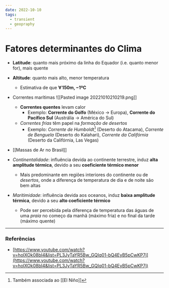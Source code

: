 ```yaml
---
date: 2022-10-10
tags:
  - transient
  - geopraphy
---
```

# Fatores determinantes do Clima
- **Latitude**: quanto mais próximo da linha do Equador (i.e. quanto menor for), mais quente
- **Altitude**: quanto mais alto, menor temperatura
	- Estimativa de que $\mathbf{\forall \, 150m, -1ºC}$

- Correntes marítimas
![[Pasted image 20221010210219.png]]
	- **Correntes quentes** levam calor
		- Exemplo: **Corrente do Golfo** (México -> Europa), **Corrente do Pacífico Sul** (Austrália -> América do Sul)
	- *Correntes frias* têm papel na *formação de desertos*
		- Exemplo: *Corrente de Humboldt*[^1] (Deserto do Atacama), *Corrente de Benguela* (Deserto do Kalahari), *Corrente da Califórnia* (Deserto da Califórnia, Las Vegas)
- [[Massas de Ar no Brasil]]
- *Continentalidade*: influência devida ao continente terrestre, induz **alta amplitude térmica**, devido a seu **coeficiente térmico menor**
	- Mais predominante em regiões interiores do continente ou de *desertos*, onde a diferença de temperatura de dia e de noite são bem altas
- *Maritimidade*: influência devida aos oceanos, induz **baixa amplitude térmica**, devido a seu **alto coeficiente térmico**
	- Pode ser percebida pela diferença de temperatura das águas de uma *praia* no começo da manhã (máximo fria) e no final da tarde (máximo quente)

---
### Referências
- [https://www.youtube.com/watch?v=holXOk08bI4&list=PL3JyTaYR5Bw_GQIq01-bQ4EyB5pCwKP7j](https://www.youtube.com/watch?v=holXOk08bI4&list=PL3JyTaYR5Bw_GQIq01-bQ4EyB5pCwKP7j)

[^1]: Também associada ao [[El Niño]]